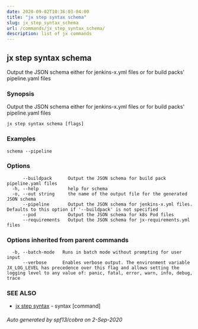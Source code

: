 ```yaml
---
date: 2020-09-02T10:36:03-04:00
title: "jx step syntax schema"
slug: jx_step_syntax_schema
url: /commands/jx_step_syntax_schema/
description: list of jx commands
---
```

## jx step syntax schema

Output the JSON schema either for jenkins-x.yml files or for build packs' pipeline.yaml files

### Synopsis

Output the JSON schema either for jenkins-x.yml files or for build packs' pipeline.yaml files

```
jx step syntax schema [flags]
```

### Examples

```
schema --pipeline
```

### Options

```
      --buildpack      Output the JSON schema for build pack pipeline.yaml files
  -h, --help           help for schema
  -o, --out string     the name of the output file for the generated JSON schema
      --pipeline       Output the JSON schema for jenkins-x.yml files. Defaults to this option if '--buildpack' is not specified
      --pod            Output the JSON schema for k8s Pod files
      --requirements   Output the JSON schema for jx-requirements.yml files
```

### Options inherited from parent commands

```
  -b, --batch-mode   Runs in batch mode without prompting for user input
      --verbose      Enables verbose output. The environment variable JX_LOG_LEVEL has precedence over this flag and allows setting the logging level to any value of: panic, fatal, error, warn, info, debug, trace
```

### SEE ALSO

* [jx step syntax](/commands/jx_step_syntax/)	 - syntax [command]

###### Auto generated by spf13/cobra on 2-Sep-2020
